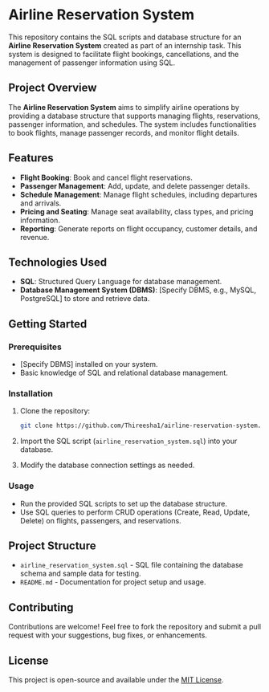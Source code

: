 # **Airline Reservation System**

This repository contains the SQL scripts and database structure for an **Airline Reservation System** created as part of an internship task. This system is designed to facilitate flight bookings, cancellations, and the management of passenger information using SQL.

## **Project Overview**

The **Airline Reservation System** aims to simplify airline operations by providing a database structure that supports managing flights, reservations, passenger information, and schedules. The system includes functionalities to book flights, manage passenger records, and monitor flight details.

## **Features**

- **Flight Booking**: Book and cancel flight reservations.
- **Passenger Management**: Add, update, and delete passenger details.
- **Schedule Management**: Manage flight schedules, including departures and arrivals.
- **Pricing and Seating**: Manage seat availability, class types, and pricing information.
- **Reporting**: Generate reports on flight occupancy, customer details, and revenue.

## **Technologies Used**

- **SQL**: Structured Query Language for database management.
- **Database Management System (DBMS)**: [Specify DBMS, e.g., MySQL, PostgreSQL] to store and retrieve data.

## **Getting Started**

### Prerequisites

- [Specify DBMS] installed on your system.
- Basic knowledge of SQL and relational database management.

### Installation

1. Clone the repository:

   ```bash
   git clone https://github.com/Thireesha1/airline-reservation-system.git
   ```

2. Import the SQL script (`airline_reservation_system.sql`) into your database.

3. Modify the database connection settings as needed.

### Usage

- Run the provided SQL scripts to set up the database structure.
- Use SQL queries to perform CRUD operations (Create, Read, Update, Delete) on flights, passengers, and reservations.

## **Project Structure**

- `airline_reservation_system.sql` - SQL file containing the database schema and sample data for testing.
- `README.md` - Documentation for project setup and usage.

## **Contributing**

Contributions are welcome! Feel free to fork the repository and submit a pull request with your suggestions, bug fixes, or enhancements.

## **License**

This project is open-source and available under the [MIT License](LICENSE).
